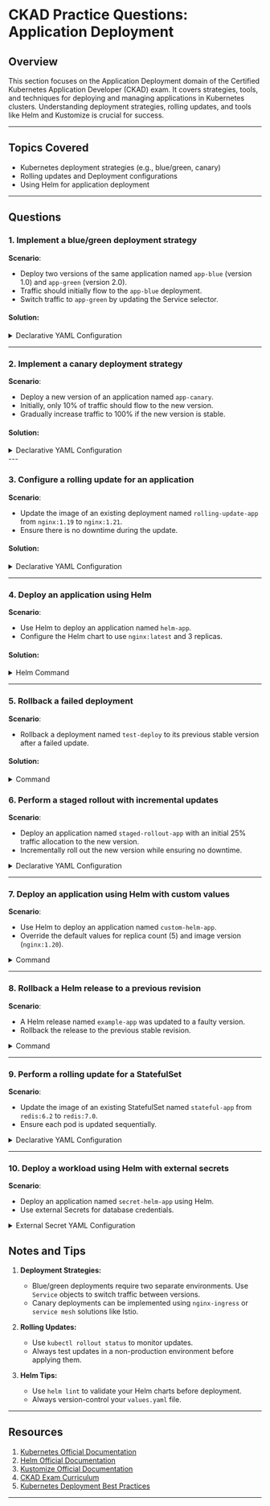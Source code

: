 # CKAD Practice Questions: Application Deployment

## Overview
This section focuses on the Application Deployment domain of the Certified Kubernetes Application Developer (CKAD) exam. It covers strategies, tools, and techniques for deploying and managing applications in Kubernetes clusters. Understanding deployment strategies, rolling updates, and tools like Helm and Kustomize is crucial for success.

---

## Topics Covered
- Kubernetes deployment strategies (e.g., blue/green, canary)
- Rolling updates and Deployment configurations
- Using Helm for application deployment

---

## Questions

### 1. Implement a blue/green deployment strategy

**Scenario**:
- Deploy two versions of the same application named `app-blue` (version 1.0) and `app-green` (version 2.0).
- Traffic should initially flow to the `app-blue` deployment.
- Switch traffic to `app-green` by updating the Service selector.

#### Solution:

<details>
<summary>Declarative YAML Configuration</summary>

```yaml
apiVersion: apps/v1
kind: Deployment
metadata:
  name: app-blue
spec:
  replicas: 3
  selector:
    matchLabels:
      app: my-app
      version: blue
  template:
    metadata:
      labels:
        app: my-app
        version: blue
    spec:
      containers:
      - name: app-container
        image: my-app:1.0
---
apiVersion: apps/v1
kind: Deployment
metadata:
  name: app-green
spec:
  replicas: 3
  selector:
    matchLabels:
      app: my-app
      version: green
  template:
    metadata:
      labels:
        app: my-app
        version: green
    spec:
      containers:
      - name: app-container
        image: my-app:2.0
---
apiVersion: v1
kind: Service
metadata:
  name: my-app-service
spec:
  selector:
    app: my-app
    version: blue
  ports:
  - protocol: TCP
    port: 80
    targetPort: 8080
```

#### Steps to Apply:
1. Save the YAML file and apply it:
   ```bash
   kubectl apply -f blue-green-deployment.yaml
   ```
2. Switch traffic to the `app-green` deployment by updating the Service selector:
   ```bash
   kubectl patch service my-app-service -p '{"spec":{"selector":{"app":"my-app","version":"green"}}}'
   ```
</details>

---

### 2. Implement a canary deployment strategy

**Scenario**:
- Deploy a new version of an application named `app-canary`.
- Initially, only 10% of traffic should flow to the new version.
- Gradually increase traffic to 100% if the new version is stable.

#### Solution:

<details>
<summary>Declarative YAML Configuration</summary>

```yaml
apiVersion: apps/v1
kind: Deployment
metadata:
  name: app-stable
spec:
  replicas: 9
  selector:
    matchLabels:
      app: my-app
      version: stable
  template:
    metadata:
      labels:
        app: my-app
        version: stable
    spec:
      containers:
      - name: app-container
        image: my-app:1.0
---
apiVersion: apps/v1
kind: Deployment
metadata:
  name: app-canary
spec:
  replicas: 1
  selector:
    matchLabels:
      app: my-app
      version: canary
  template:
    metadata:
      labels:
        app: my-app
        version: canary
    spec:
      containers:
      - name: app-container
        image: my-app:2.0
---
apiVersion: v1
kind: Service
metadata:
  name: my-app-service
spec:
  selector:
    app: my-app
  ports:
  - protocol: TCP
    port: 80
    targetPort: 8080
```

#### Steps to Apply:
1. Deploy the stable and canary versions:
   ```bash
   kubectl apply -f canary-deployment.yaml
   ```
2. Gradually scale up the canary deployment and scale down the stable deployment:
   ```bash
   kubectl scale deployment app-canary --replicas=5
   kubectl scale deployment app-stable --replicas=5
   ```
</details>
---

### 3. Configure a rolling update for an application

**Scenario**:
- Update the image of an existing deployment named `rolling-update-app` from `nginx:1.19` to `nginx:1.21`.
- Ensure there is no downtime during the update.

#### Solution:

<details>
<summary>Declarative YAML Configuration</summary>

```yaml
apiVersion: apps/v1
kind: Deployment
metadata:
  name: rolling-update-app
spec:
  replicas: 3
  selector:
    matchLabels:
      app: rolling-app
  template:
    metadata:
      labels:
        app: rolling-app
    spec:
      containers:
      - name: nginx
        image: nginx:1.21
        ports:
        - containerPort: 80
      strategy:
        type: RollingUpdate
        rollingUpdate:
          maxUnavailable: 1
          maxSurge: 1
```

#### Steps to Apply:
1. Save and apply the YAML file:
   ```bash
   kubectl apply -f rolling-update.yaml
   ```
2. Verify the rollout:
   ```bash
   kubectl rollout status deployment/rolling-update-app
   ```
</details>

---

### 4. Deploy an application using Helm

**Scenario**:
- Use Helm to deploy an application named `helm-app`.
- Configure the Helm chart to use `nginx:latest` and 3 replicas.

#### Solution:

<details>
<summary>Helm Command</summary>

```bash
helm create helm-app
```
Edit the `values.yaml` file:
```yaml
replicaCount: 3
image:
  repository: nginx
  tag: latest
  pullPolicy: IfNotPresent
```
Deploy the Helm chart:
```bash
helm install helm-app ./helm-app
```

#### Steps to Verify:
1. Verify the Helm release:
   ```bash
   helm list
   ```
2. Check the pods:
   ```bash
   kubectl get pods -l app.kubernetes.io/name=helm-app
   ```
</details>

---

### 5. Rollback a failed deployment

**Scenario**:
- Rollback a deployment named `test-deploy` to its previous stable version after a failed update.

#### Solution:

<details>
<summary>Command</summary>

Rollback the deployment:
```bash
kubectl rollout undo deployment/test-deploy
```

#### Steps to Verify:
1. Check the rollout history:
   ```bash
   kubectl rollout history deployment/test-deploy
   ```
2. Ensure the pods are running the previous stable version:
   ```bash
   kubectl get pods
   ```
</details>

### 6. Perform a staged rollout with incremental updates

**Scenario**:
- Deploy an application named `staged-rollout-app` with an initial 25% traffic allocation to the new version.
- Incrementally roll out the new version while ensuring no downtime.

<details>
<summary>Declarative YAML Configuration</summary>

```yaml
apiVersion: apps/v1
kind: Deployment
metadata:
  name: staged-rollout-app
spec:
  replicas: 4
  selector:
    matchLabels:
      app: staged-rollout
  template:
    metadata:
      labels:
        app: staged-rollout
    spec:
      containers:
      - name: app-container
        image: staged-rollout:1.0
      strategy:
        type: RollingUpdate
        rollingUpdate:
          maxUnavailable: 1
          maxSurge: 1
```

#### Steps to Apply

Save the YAML file and deploy the initial version:

```bash
kubectl apply -f staged-rollout.yaml
```

Incrementally update the deployment to the new version:

```bash
kubectl set image deployment/staged-rollout-app app-container=staged-rollout:1.1
```

Monitor the rollout status:

```bash
kubectl rollout status deployment/staged-rollout-app
```

</details>

---

### 7. Deploy an application using Helm with custom values

**Scenario**:
- Use Helm to deploy an application named `custom-helm-app`.
- Override the default values for replica count (5) and image version (`nginx:1.20`).

<details>
<summary>Command</summary>


#### Create and customize the Helm chart

```bash
helm create custom-helm-app
```

Edit the `values.yaml` file:

```yaml
replicaCount: 5
image:
  repository: nginx
  tag: 1.20
  pullPolicy: IfNotPresent
```

Deploy the Helm chart with the custom values:

```bash
helm install custom-helm-app ./custom-helm-app
```

#### Steps to Verify

1. List Helm releases:
   ```bash
   helm list
   ```
2. Check the pods created by the Helm deployment:
   ```bash
   kubectl get pods -l app.kubernetes.io/name=custom-helm-app
   ```

</details>

---

### 8. Rollback a Helm release to a previous revision

**Scenario**:
- A Helm release named `example-app` was updated to a faulty version.
- Rollback the release to the previous stable revision.

<details>
<summary>Command</summary>

#### Rollback the Helm release

```bash
helm rollback example-app 1
```

#### Steps to Verify

1. Check the Helm release history:
   ```bash
   helm history example-app
   ```
2. Confirm the pods reflect the rollback:
   ```bash
   kubectl get pods -l app.kubernetes.io/name=example-app
   ```

</details>

---

### 9. Perform a rolling update for a StatefulSet

**Scenario**:
- Update the image of an existing StatefulSet named `stateful-app` from `redis:6.2` to `redis:7.0`.
- Ensure each pod is updated sequentially.

<details>
<summary>Declarative YAML Configuration</summary>

```yaml
apiVersion: apps/v1
kind: StatefulSet
metadata:
  name: stateful-app
spec:
  serviceName: "stateful-service"
  replicas: 3
  selector:
    matchLabels:
      app: stateful
  template:
    metadata:
      labels:
        app: stateful
    spec:
      containers:
      - name: redis
        image: redis:7.0
```

#### Steps to Apply

Save the YAML file and update the StatefulSet:

```bash
kubectl apply -f stateful-update.yaml
```

Monitor the pod updates sequentially:

```bash
kubectl rollout status statefulset/stateful-app
```

</details>

---

### 10. Deploy a workload using Helm with external secrets

**Scenario**:
- Deploy an application named `secret-helm-app` using Helm.
- Use external Secrets for database credentials.

<details>
<summary>External Secret YAML Configuration</summary>

```yaml
apiVersion: v1
kind: Secret
metadata:
  name: db-credentials
  namespace: default
stringData:
  username: admin
  password: securepassword
```

Deploy the Secret:

```bash
kubectl apply -f external-secret.yaml
```

#### Helm Chart Configuration

Customize `values.yaml` in the Helm chart:

```yaml
environment:
  DB_USER: {{ .Values.secrets.username }}
  DB_PASSWORD: {{ .Values.secrets.password }}
```

Deploy the Helm chart:

```bash
helm install secret-helm-app ./helm-chart
```

#### Steps to Verify

1. Ensure the Secret is mounted correctly:
   ```bash
   kubectl describe pod -l app.kubernetes.io/name=secret-helm-app
   ```
2. Verify the application is running:
   ```bash
   kubectl get pods
   ```

</details>




## Notes and Tips
1. **Deployment Strategies:**
   - Blue/green deployments require two separate environments. Use `Service` objects to switch traffic between versions.
   - Canary deployments can be implemented using `nginx-ingress` or `service mesh` solutions like Istio.

2. **Rolling Updates:**
   - Use `kubectl rollout status` to monitor updates.
   - Always test updates in a non-production environment before applying them.

3. **Helm Tips:**
   - Use `helm lint` to validate your Helm charts before deployment.
   - Always version-control your `values.yaml` file.
---

## Resources
1. [Kubernetes Official Documentation](https://kubernetes.io/docs/)
2. [Helm Official Documentation](https://helm.sh/docs/)
3. [Kustomize Official Documentation](https://kustomize.io/)
4. [CKAD Exam Curriculum](https://github.com/cncf/curriculum)
5. [Kubernetes Deployment Best Practices](https://kubernetes.io/docs/concepts/workloads/controllers/deployment/)

---

